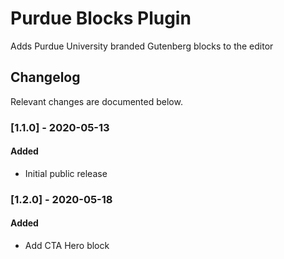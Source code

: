 # Purdue Blocks Plugin

Adds Purdue University branded Gutenberg blocks to the editor

## Changelog

Relevant changes are documented below.

### [1.1.0] - 2020-05-13
#### Added
- Initial public release

### [1.2.0] - 2020-05-18
#### Added
- Add CTA Hero block
